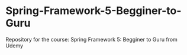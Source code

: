 # Spring-Framework-5-Begginer-to-Guru
Repository for the course: Spring Framework 5: Begginer to Guru from Udemy
